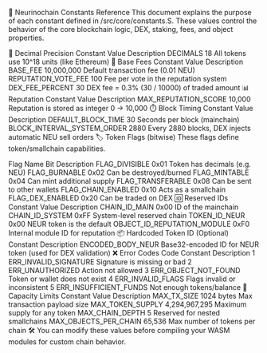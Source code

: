 📐 Neurinochain Constants Reference
This document explains the purpose of each constant defined in /src/core/constants.S.
These values control the behavior of the core blockchain logic, DEX, staking, fees, and object properties.

🧮 Decimal Precision
Constant	Value	Description
DECIMALS	18	All tokens use 10^18 units (like Ethereum)
💸 Base Fees
Constant	Value	Description
BASE_FEE	10,000,000	Default transaction fee (0.01 NEU)
REPUTATION_VOTE_FEE	100	Fee per vote in the reputation system
DEX_FEE_PERCENT	30	DEX fee = 0.3% (30 / 10000) of traded amount
📊 Reputation
Constant	Value	Description
MAX_REPUTATION_SCORE	10,000	Reputation is stored as integer 0 → 10,000
⏱️ Block Timing
Constant	Value	Description
DEFAULT_BLOCK_TIME	30	Seconds per block (mainchain)
BLOCK_INTERVAL_SYSTEM_ORDER	2880	Every 2880 blocks, DEX injects automatic NEU sell orders
🏷️ Token Flags (bitwise)
These flags define token/smallchain capabilities.

Flag Name	Bit	Description
FLAG_DIVISIBLE	0x01	Token has decimals (e.g. NEU)
FLAG_BURNABLE	0x02	Can be destroyed/burned
FLAG_MINTABLE	0x04	Can mint additional supply
FLAG_TRANSFERABLE	0x08	Can be sent to other wallets
FLAG_CHAIN_ENABLED	0x10	Acts as a smallchain
FLAG_DEX_ENABLED	0x20	Can be traded on DEX
🆔 Reserved IDs
Constant	Value	Description
CHAIN_ID_MAIN	0x00	ID of the mainchain
CHAIN_ID_SYSTEM	0xFF	System-level reserved chain
TOKEN_ID_NEUR	0x00	NEUR token is the default
OBJECT_ID_REPUTATION_MODULE	0xF0	Internal module ID for reputation
📦 Hardcoded Token ID (Optional)
Constant	Description
ENCODED_BODY_NEUR	Base32-encoded ID for NEUR token (used for DEX validation)
❌ Error Codes
Code	Constant	Description
1	ERR_INVALID_SIGNATURE	Signature is missing or bad
2	ERR_UNAUTHORIZED	Action not allowed
3	ERR_OBJECT_NOT_FOUND	Token or wallet does not exist
4	ERR_INVALID_FLAGS	Flags invalid or inconsistent
5	ERR_INSUFFICIENT_FUNDS	Not enough tokens/balance
🧱 Capacity Limits
Constant	Value	Description
MAX_TX_SIZE	1024 bytes	Max transaction payload size
MAX_TOKEN_SUPPLY	4,294,967,295	Maximum supply for any token
MAX_CHAIN_DEPTH	5	Reserved for nested smallchains
MAX_OBJECTS_PER_CHAIN	65,536	Max number of tokens per chain
🛠️ You can modify these values before compiling your WASM modules for custom chain behavior.

